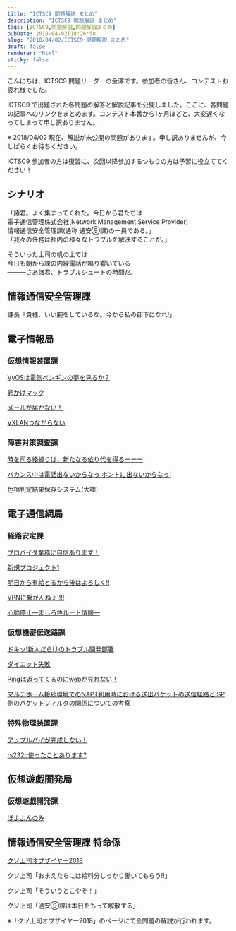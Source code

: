 ```yaml
---
title: "ICTSC9 問題解説 まとめ"
description: "ICTSC9 問題解説 まとめ"
tags: [ICTSC9,問題解説,問題解説まとめ]
pubDate: 2018-04-02T18:26:58
slug: "2018/04/02/ICTSC9 問題解説 まとめ"
draft: false
renderer: "html"
sticky: false
---
```


<p>こんにちは、ICTSC9 問題リーダーの金澤です。参加者の皆さん、コンテストお疲れ様でした。</p>
<p>ICTSC9 で出題された各問題の解答と解説記事を公開しました。ここに、各問題の記事へのリンクをまとめます。コンテスト本番から1ヶ月ほどと、大変遅くなってしまって申し訳ありません。</p>
<p>※ 2018/04/02 現在、解説が未公開の問題があります。申し訳ありませんが、今しばらくお待ちください。</p>
<p>ICTSC9 参加者の方は復習に、次回以降参加するつもりの方は予習に役立ててください！</p>
<p><!--more--></p>
<h2>シナリオ</h2>
<p>「諸君。よく集まってくれた。今日から君たちは<br />
電子通信管理株式会社(Network Management Service Provider)<br />
情報通信安全管理課(通称 通安⑨課)の一員である。」<br />
「我々の任務は社内の様々なトラブルを解決することだ。」</p>
<p>そういった上司の机の上では<br />
今日も朝から課の内線電話が鳴り響いている<br />
―――さあ諸君、トラブルシュートの時間だ。</p>
<h2>情報通信安全管理課</h2>
<p>課長「貴様、いい腕をしているな。今から私の部下になれ!」</p>
<h2>電子情報局</h2>
<h3>仮想情報装置課</h3>
<p><a href="https://blog.icttoracon.net/2018/03/30/vyos%e3%81%af%e9%9b%bb%e6%b0%97%e3%83%9a%e3%83%b3%e3%82%ae%e3%83%b3%e3%81%ae%e5%a4%a2%e3%82%92%e8%a6%8b%e3%82%8b%e3%81%8b/" target="_blank" rel="noopener noreferrer">VyOSは電気ペンギンの夢を見るか？</a></p>
<p><a href="https://blog.icttoracon.net/2018/03/30/%e5%95%8f%e9%a1%8c%e8%a7%a3%e8%aa%ac-%e5%8d%b5%e3%81%8b%e3%81%91%e3%83%9e%e3%83%83%e3%82%af/" target="_blank" rel="noopener noreferrer">卵かけマック</a></p>
<p><a href="https://blog.icttoracon.net/2018/03/12/%e5%95%8f%e9%a1%8c%e8%a7%a3%e8%aa%ac%ef%bc%9a%e3%83%a1%e3%83%bc%e3%83%ab%e3%81%8c%e5%b1%8a%e3%81%8b%e3%81%aa%e3%81%84/" target="_blank" rel="noopener noreferrer">メールが届かない！</a></p>
<p><a href="https://blog.icttoracon.net/2018/03/08/%e5%95%8f%e9%a1%8c%e8%a7%a3%e8%aa%ac-vxlan%e3%81%a4%e3%81%aa%e3%81%8c%e3%82%89%e3%81%aa%e3%81%84/" target="_blank" rel="noopener noreferrer">VXLANつながらない</a></p>
<h3>障害対策調査課</h3>
<p><a href="https://blog.icttoracon.net/2018/03/27/%e5%95%8f%e9%a1%8c%e8%a7%a3%e8%aa%ac-%e6%99%82%e3%82%92%e5%8f%b8%e3%82%8b%e7%b5%a1%e7%b9%b0%e3%82%8a%e3%81%af%e3%80%81%e6%96%b0%e3%81%9f%e3%81%aa%e3%82%8b%e4%be%9d%e3%82%8a%e4%bb%a3%e3%82%92%e5%be%97/" target="_blank" rel="noopener noreferrer">時を司る絡繰りは、新たなる依り代を得るーーー</a></p>
<p><a href="https://blog.icttoracon.net/2018/03/26/%e5%95%8f%e9%a1%8c%e8%a7%a3%e8%aa%ac-%e3%83%90%e3%82%ab%e3%83%b3%e3%82%b9%e4%b8%ad%e3%81%af%e9%9b%bb%e8%a9%b1%e5%87%ba%e3%81%aa%e3%81%84%e3%81%8b%e3%82%89%e3%81%aa%e3%81%a3/" target="_blank" rel="noopener noreferrer">バカンス中は電話出ないからなっ ホントに出ないからなっ!</a></p>
<p>色相判定結果保存システム(大嘘)</p>
<h2>電子通信網局</h2>
<h3>経路安定課</h3>
<p><a href="https://blog.icttoracon.net/2018/03/31/%e5%95%8f%e9%a1%8c%e8%a7%a3%e8%aa%ac-%e3%83%97%e3%83%ad%e3%83%90%e3%82%a4%e3%83%80%e6%a5%ad%e5%8b%99%e3%81%ab%e8%87%aa%e4%bf%a1%e3%81%82%e3%82%8a%e3%81%be%e3%81%99/" target="_blank" rel="noopener noreferrer">プロバイダ業務に自信あります！</a></p>
<p><a href="https://blog.icttoracon.net/2018/03/30/%e5%95%8f%e9%a1%8c%e8%a7%a3%e8%aa%ac-%e6%96%b0%e8%a6%8f%e3%83%97%e3%83%ad%e3%82%b8%e3%82%a7%e3%82%af%e3%83%88%ef%bc%91/" target="_blank" rel="noopener noreferrer">新規プロジェクト1</a></p>
<p><a href="https://blog.icttoracon.net/2018/04/01/%e5%95%8f%e9%a1%8c%e8%a7%a3%e8%aa%ac-%e6%98%8e%e6%97%a5%e3%81%8b%e3%82%89%e6%9c%89%e7%b5%a6%e3%81%a8%e3%82%8b%e3%81%8b%e3%82%89%e5%be%8c%e3%81%af%e3%82%88%e3%82%8d%e3%81%97%e3%81%8f/" target="_blank" rel="noopener noreferrer">明日から有給とるから後はよろしく!!</a></p>
<p><a href="https://blog.icttoracon.net/2018/04/02/%e5%95%8f%e9%a1%8c%e8%a7%a3%e8%aa%ac-vpn%e3%81%ab%e7%b9%8b%e3%81%8c%e3%82%93%e3%81%ad%e3%81%87/">VPNに繋がんねぇ!!!!</a></p>
<p><a href="https://blog.icttoracon.net/2018/04/07/%e5%95%8f%e9%a1%8c%e8%a7%a3%e8%aa%ac%e5%bf%83%e8%82%ba%e5%81%9c%e6%ad%a2%e3%81%be%e3%81%97%e3%82%8d%e8%89%b2%e3%83%ab%e3%83%bc%e3%83%88%e6%83%85%e5%a0%b1/" target="_blank" rel="noopener noreferrer">心肺停止―ましろ色ルート情報―</a></p>
<h3>仮想機密伝送路課</h3>
<p><a href="https://blog.icttoracon.net/2018/03/31/%e5%95%8f%e9%a1%8c%e8%a7%a3%e8%aa%ac-%e3%83%89%e3%82%ad%e3%83%83%e6%96%b0%e4%ba%ba%e3%81%a0%e3%82%89%e3%81%91%e3%81%ae%e3%83%88%e3%83%a9%e3%83%96%e3%83%ab%e9%96%8b%e7%99%ba%e9%83%a8%e7%bd%b2/" target="_blank" rel="noopener noreferrer">ドキッ!新人だらけのトラブル開発部署</a></p>
<p><a href="https://blog.icttoracon.net/2018/03/29/%e5%95%8f%e9%a1%8c%e8%a7%a3%e8%aa%ac%ef%bc%9a%e3%83%80%e3%82%a4%e3%82%a8%e3%83%83%e3%83%88%e5%a4%b1%e6%95%97/">ダイエット失敗</a></p>
<p><a href="https://blog.icttoracon.net/2018/04/08/%e5%95%8f%e9%a1%8c%e8%a7%a3%e8%aa%ac%ef%bc%9aping%e3%81%af%e8%bf%94%e3%81%a3%e3%81%a6%e3%81%8f%e3%82%8b%e3%81%ae%e3%81%abweb%e3%81%8c%e8%a6%8b%e3%82%8c%e3%81%aa%e3%81%84/" target="_blank" rel="noopener noreferrer">Pingは返ってくるのにwebが見れない！</a></p>
<p><a href="https://blog.icttoracon.net/2018/04/01/%e5%95%8f%e9%a1%8c%e8%a7%a3%e8%aa%ac-%e3%83%9e%e3%83%ab%e3%83%81%e3%83%9b%e3%83%bc%e3%83%a0%e6%8e%a5%e7%b6%9a%e7%92%b0%e5%a2%83%e3%81%a7%e3%81%aenapt%e5%88%a9%e7%94%a8%e6%99%82%e3%81%ab%e3%81%8a/" target="_blank" rel="noopener noreferrer">マルチホーム接続環境でのNAPT利用時における送出パケットの送信経路とISP側のパケットフィルタの関係についての考察</a></p>
<h3>特殊物理装置課</h3>
<p><a href="https://blog.icttoracon.net/2018/03/30/%e5%95%8f%e9%a1%8c%e8%a7%a3%e8%aa%ac-%e3%82%a2%e3%83%83%e3%83%97%e3%83%ab%e3%83%91%e3%82%a4%e3%81%8c%e5%ae%8c%e6%88%90%e3%81%97%e3%81%aa%e3%81%84%ef%bc%81/" target="_blank" rel="noopener noreferrer">アップルパイが完成しない！</a></p>
<p><a href="https://blog.icttoracon.net/2018/03/30/%E5%95%8F%E9%A1%8C%E8%A7%A3%E8%AA%AC%EF%BC%9Ars232c%E4%BD%BF%E3%81%A3%E3%81%9F%E3%81%93%E3%81%A8%E3%81%82%E3%82%8A%E3%81%BE%E3%81%99%EF%BC%9F/" target="_blank" rel="noopener noreferrer">rs232c使ったことあります?</a></p>
<h2>仮想遊戯開発局</h2>
<h3>仮想遊戯開発課</h3>
<p><a href="https://blog.icttoracon.net/2018/03/26/%e5%95%8f%e9%a1%8c%e8%a7%a3%e8%aa%ac%ef%bc%9a%e3%81%bc%e3%82%88%e3%82%88%e3%82%93%e3%81%ae%e3%81%bf/" target="_blank" rel="noopener noreferrer">ぼよよんのみ</a></p>
<h2>情報通信安全管理課 特命係</h2>
<p><a href="https://blog.icttoracon.net/2018/03/15/%e5%95%8f%e9%a1%8c%e8%a7%a3%e8%aa%ac-%e3%82%af%e3%82%bd%e4%b8%8a%e5%8f%b8%e3%82%aa%e3%83%96%e3%82%b6%e3%82%a4%e3%83%a4%e3%83%bc2018/" target="_blank" rel="noopener noreferrer">クソ上司オブザイヤー2018</a></p>
<p>クソ上司「おまえたちには給料分しっかり働いてもらう!!」</p>
<p>クソ上司「そういうとこやぞ！」</p>
<p>クソ上司「通安⑨課は本日をもって解散する」</p>
<p>※「クソ上司オブザイヤー2018」のページにて全問題の解説が行われます。</p>
